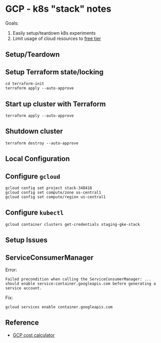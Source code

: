 GCP - k8s "stack" notes
=======================

Goals:
1. Easily setup/teardown k8s experiments
2. Limit usage of cloud resources to [free tier](https://cloud.google.com/free)

Setup/Teardown
--------------

## Setup Terraform state/locking

    cd terraform-init
    terraform apply --auto-approve


## Start up cluster with Terraform

    terraform apply --auto-approve


## Shutdown cluster

    terraform destroy --auto-approve


Local Configuration
-------------------

## Configure `gcloud`

    gcloud config set project stack-348418
    gcloud config set compute/zone us-central1
    gcloud config set compute/region us-central1

## Configure `kubectl`

    gcloud container clusters get-credentials staging-gke-stack


Setup Issues
------------

## ServiceConsumerManager

Error:

    Failed precondition when calling the ServiceConsumerManager: ... should enable service:container.googleapis.com before generating a service account.


Fix:

    gcloud services enable container.googleapis.com



Reference
---------
- [GCP cost calculator](https://cloud.google.com/products/calculator)
